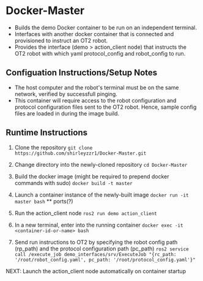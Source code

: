# Docker-Master

- Builds the demo Docker container to be run on an independent terminal.
- Interfaces with another docker container that is connected and provisioned to instruct an OT2 robot.
- Provides the interface (demo > action_client node) that instructs the OT2 robot with which yaml protocol_config and robot_config to run.  

## Configuation Instructions/Setup Notes

- The host computer and the robot's terminal must be on the same network, verified by successfull pinging.
- This container will require access to the robot configuration and protocol configuration files sent to the OT2 robot. Hence, sample config files are loaded in during the image build.

## Runtime Instructions

1. Clone the repository
`git clone https://github.com/shirleyzzr1/Docker-Master.git`

2. Change directory into the newly-cloned repository
`cd Docker-Master`

3. Build the docker image (might be required to prepend docker commands with sudo)
`docker build -t master`

4. Launch a container instance of the newly-built image
`docker run -it master bash`  ** ports(?)

5. Run the action_client node
`ros2 run demo action_client`

6. In a new terminal, enter into the running container
`docker exec -it <container-id-or-name> bash`

7. Send run instructions to OT2 by specifying the robot config path (rp_path) and the protocol configuration path (pc_path)
`ros2 service call /execute_job demo_interfaces/srv/ExecuteJob "{rc_path: '/root/robot_config.yaml', pc_path: '/root/protocol_config.yaml'}"`

NEXT: Launch the action_client node automatically on container startup